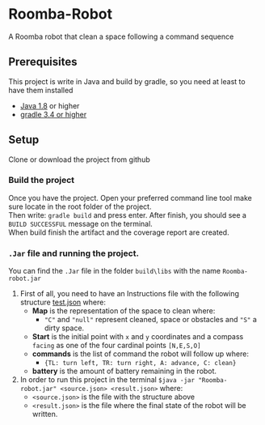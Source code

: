 # Roomba-Robot
A Roomba robot that clean a space following a command sequence

## Prerequisites
This project is write in Java and build by gradle, so you need at least to have them installed

- [Java 1.8](https://www.oracle.com/technetwork/java/javase/downloads/jdk8-downloads-2133151.html) or higher
- [gradle 3.4 or higher](https://gradle.org/releases/)

## Setup
Clone or download the project from github

### Build the project
Once you have the project. Open your preferred command line tool make sure locate in the root folder of the project.  
Then write: `gradle build` and press enter. 
After finish, you should see a `BUILD SUCCESSFUL` message on the terminal.  
When build finish the artifact and the coverage report are created.

### `.Jar` file and running the project.
You can find the `.Jar` file in the folder `build\libs` with the name `Roomba-robot.jar`
1. First of all, you need to have an Instructions file with the following structure [test.json](https://github.com/shenlkm/Roomba-Robot/blob/master/res/test.json) where:
   - **Map** is the representation of the space to clean where:
     - `"C"` and `"null"` represent cleaned, space or obstacles and `"S"` a dirty space.
   - **Start** is the initial point with `x` and `y` coordinates and a compass `facing` as one of the four cardinal points `[N,E,S,O]`
   - **commands** is the list of command the robot will follow up where:
     - `{TL: turn left, TR: turn right, A: advance, C: clean}` 
   - **battery** is the amount of battery remaining in the robot.  
2. In order to run this project in the terminal `$java -jar "Roomba-robot.jar" <source.json> <result.json>` where:
   - `<source.json>` is the file with the structure above
   - `<result.json>` is the file where the final state of the robot will be written.
